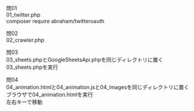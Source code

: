問01  
01_twitter.php  
composer require abraham/twitteroauth

問02  
02_crawler.php

問03  
03_sheets.phpとGoogleSheetsApi.phpを同じディレクトリに置く  
03_sheets.phpを実行

問04  
04_animation.htmlと04_animation.jsと04_imagesを同じディレクトリに置く  
ブラウザで04_animation.htmlを実行  
左右キーで移動